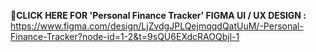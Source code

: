 **🎯CLICK HERE FOR 'Personal Finance Tracker' FIGMA UI / UX DESIGN :**
https://www.figma.com/design/LjZvdgJPLQejmqqdQatUuM/-Personal-Finance-Tracker?node-id=1-2&t=9sQU6EXdcRAOQbjl-1
